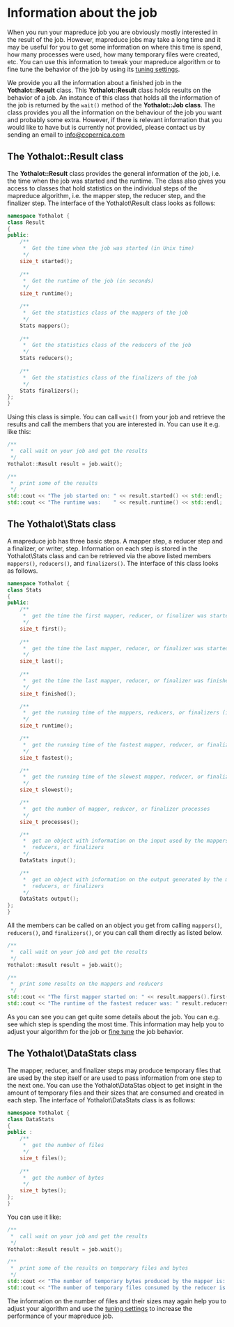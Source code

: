 # Information about the job

When you run your mapreduce job you are obviously mostly interested in the
result of the job. However, mapreduce jobs may take a long time and it may 
be useful for you to get some information on where this time is spend, how
many processes were used, how many temporary files were created, etc. You can
use this information to tweak your mapreduce algorithm or to fine tune the
behavior of the job by using its [tuning settings](copernica-docs:Yothalot/tuning).

We provide you all the information about a finished job in the **Yothalot::Result** class. 
This **Yothalot::Result** class holds results on the behavior of a job.
An instance of this class that holds all the information of the job 
is returned by the `wait()` method of the **Yothalot::Job class**. The
class provides you all the information on the behaviour of the job you
want and probably some extra. However, if there is relevant information
that you would like to have but is currently not provided, please contact
us by sending an email to [info@copernica.com](mailto:info@copernica.com)


## The Yothalot::Result class

The **Yothalot::Result** class provides the general information of the job, i.e.
the time when the job was started and the runtime. The class also gives
you access to classes that hold statistics on the individual steps of the mapreduce
algorithm, i.e. the mapper step, the reducer step, and the finalizer step.
 The interface of the Yothalot\Result class looks as follows:

```cpp
namespace Yothalot {
class Result
{
public:
    /**
     *  Get the time when the job was started (in Unix time)
     */
    size_t started();
    
    /**
     *  Get the runtime of the job (in seconds)
     */
    size_t runtime();

    /**
     *  Get the statistics class of the mappers of the job
     */
    Stats mappers();
    
    /**
     *  Get the statistics class of the reducers of the job
     */
    Stats reducers();
    
    /**
     *  Get the statistics class of the finalizers of the job
     */
    Stats finalizers();
};
}
```
Using this class is simple. You can call `wait()` from your job and
retrieve the results and call the members that you are interested in.
You can use it e.g. like this:

```cpp
/**
 *  call wait on your job and get the results
 */
Yothalot::Result result = job.wait();

/**
 *  print some of the results
 */
std::cout << "The job started on: " << result.started() << std::endl;
std::cout << "The runtime was:    " << result.runtime() << std::endl;
```

## The Yothalot\Stats class

A mapreduce job has three basic steps. A mapper step, a reducer step and
a finalizer, or writer, step. Information on each step is stored in the 
Yothalot\Stats class and can be retrieved via the above listed members
`mappers()`, `reducers()`, and `finalizers()`. The interface of this class 
looks as follows.

```cpp
namespace Yothalot {
class Stats
{
public:
    /**
     *  get the time the first mapper, reducer, or finalizer was started (in Unix time)
     */
    size_t first();
    
    /**
     *  get the time the last mapper, reducer, or finalizer was started (in Unix time)
     */
    size_t last();
    
    /**
     *  get the time the last mapper, reducer, or finalizer was finished (in Unix time)
     */
    size_t finished();

    /**
     *  get the running time of the mappers, reducers, or finalizers (in seconds)
     */
    size_t runtime();

    /**
     *  get the running time of the fastest mapper, reducer, or finalizer (in seconds)
     */
    size_t fastest();

    /**
     *  get the running time of the slowest mapper, reducer, or finalizer (in seconds)
     */
    size_t slowest();

    /**
     *  get the number of mapper, reducer, or finalizer processes
     */
    size_t processes();

    /**
     *  get an object with information on the input used by the mappers,
     *  reducers, or finalizers
     */
    DataStats input();

    /**
     *  get an object with information on the output generated by the mappers,
     *  reducers, or finalizers
     */
    DataStats output();
};
}
```
All the members can be called on an object you get from calling `mappers()`,
`reducers()`, and `finalizers()`, or you can call them directly as listed below.

```cpp
/**
 *  call wait on your job and get the results
 */
Yothalot::Result result = job.wait();

/**
 *  print some results on the mappers and reducers
 */
std::cout << "The first mapper started on: " << result.mappers().first() << std::endl;
std::cout << "The runtime of the fastest reducer was: " result.reducers().fastest() << std::endl;
```
As you can see you can get quite some details about the job. You can e.g. see
which step is spending the most time. This information may help you to adjust
your algorithm for the job or [fine tune](copernica-docs:Yothalot/tuning) the 
job behavior.


## The Yothalot\DataStats class

The mapper, reducer, and finalizer steps may produce temporary files that are used
by the step itself or are used to pass information from one step to the next one.
You can use the Yothalot\DataStas object to get insight in the amount of 
temporary files and their sizes that are consumed and created in each step. 
The interface of Yothalot\DataStats class is as follows:
```cpp
namespace Yothalot {
class DataStats
{
public :
    /**
     *  get the number of files
     */
    size_t files();
    
    /**
     *  get the number of bytes
     */
    size_t bytes();
};
}
```
You can use it like:
```cpp
/**
 *  call wait on your job and get the results
 */
Yothalot::Result result = job.wait();

/**
 *  print some of the results on temporary files and bytes
 */
std::cout << "The number of temporary bytes produced by the mapper is:  " << result.mappers().output().bytes() << std::endl;
std::cout << "The number of temporary files consumed by the reducer is: " << result.reducers().input().files()." << std::endl;
```
The information on the number of files and their sizes may again help you 
to adjust your algorithm and use the [tuning settings](copernica-docs:Yothalot/tuning)
to increase the performance of your mapreduce job.
